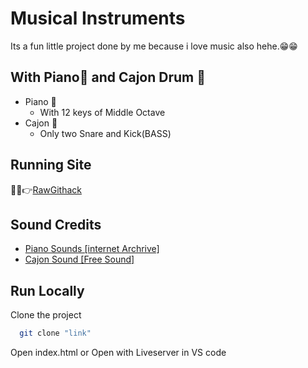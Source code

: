 # Musical Instruments

Its a fun little project done by me because i love music also hehe.😁😁

## With Piano🎹 and Cajon Drum 🥁

- Piano 🎹
  - With 12 keys of Middle Octave
- Cajon 🥁
  - Only two Snare and Kick(BASS)

## Running Site

🤘🤘👉[RawGithack](https://raw.githack.com/sushantbramhacharya/WebTechnology_LEC/main/Musical_Instruments_project/index.html)

## Sound Credits

- [Piano Sounds [internet Archrive]](https://archive.org/details/24-piano-keys)
- [Cajon Sound [Free Sound]](https://freesound.org/people/OldBassMan/packs/9321/)

## Run Locally

Clone the project

```bash
  git clone "link"
```

Open index.html or Open with Liveserver in VS code
